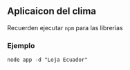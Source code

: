 ## Aplicaicon del clima 

Recuerden ejecutar ```npm``` para las librerias

### Ejemplo
```
node app -d "Loja Ecuador"
```